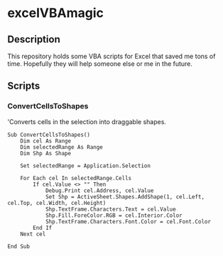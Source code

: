 # excelVBAmagic

## Description
This repository holds some VBA scripts for Excel that saved me tons of time. Hopefully they will help someone else or me in the future.

## Scripts
### ConvertCellsToShapes
'Converts cells in the selection into draggable shapes.
```vba
Sub ConvertCellsToShapes()
    Dim cel As Range
    Dim selectedRange As Range
    Dim Shp As Shape

    Set selectedRange = Application.Selection

    For Each cel In selectedRange.Cells
        If cel.Value <> "" Then
            Debug.Print cel.Address, cel.Value
            Set Shp = ActiveSheet.Shapes.AddShape(1, cel.Left, cel.Top, cel.Width, cel.Height)
            Shp.TextFrame.Characters.Text = cel.Value
            Shp.Fill.ForeColor.RGB = cel.Interior.Color
            Shp.TextFrame.Characters.Font.Color = cel.Font.Color
        End If
    Next cel

End Sub
```
